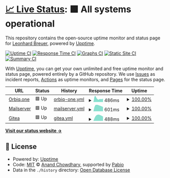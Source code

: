 # [📈 Live Status](https://cheetahbyte.github.io/status): <!--live status--> **🟩 All systems operational**

This repository contains the open-source uptime monitor and status page for [Leonhard Breuer](https://leobreuer.dev), powered by [Upptime](https://github.com/upptime/upptime).

[![Uptime CI](https://github.com/cheetahbyte/status/workflows/Uptime%20CI/badge.svg)](https://github.com/cheetahbyte/status/actions?query=workflow%3A%22Uptime+CI%22)
[![Response Time CI](https://github.com/cheetahbyte/status/workflows/Response%20Time%20CI/badge.svg)](https://github.com/cheetahbyte/status/actions?query=workflow%3A%22Response+Time+CI%22)
[![Graphs CI](https://github.com/cheetahbyte/status/workflows/Graphs%20CI/badge.svg)](https://github.com/cheetahbyte/status/actions?query=workflow%3A%22Graphs+CI%22)
[![Static Site CI](https://github.com/cheetahbyte/status/workflows/Static%20Site%20CI/badge.svg)](https://github.com/cheetahbyte/status/actions?query=workflow%3A%22Static+Site+CI%22)
[![Summary CI](https://github.com/cheetahbyte/status/workflows/Summary%20CI/badge.svg)](https://github.com/cheetahbyte/status/actions?query=workflow%3A%22Summary+CI%22)

With [Upptime](https://upptime.js.org), you can get your own unlimited and free uptime monitor and status page, powered entirely by a GitHub repository. We use [Issues](https://github.com/cheetahbyte/status/issues) as incident reports, [Actions](https://github.com/cheetahbyte/status/actions) as uptime monitors, and [Pages](https://cheetahbyte.github.io/status) for the status page.

<!--start: status pages-->
<!-- This summary is generated by Upptime (https://github.com/upptime/upptime) -->
<!-- Do not edit this manually, your changes will be overwritten -->
<!-- prettier-ignore -->
| URL | Status | History | Response Time | Uptime |
| --- | ------ | ------- | ------------- | ------ |
| <img alt="" src="https://icons.duckduckgo.com/ip3/www.orbiq.one.ico" height="13"> [Orbiq.one](https://www.orbiq.one) | 🟩 Up | [orbiq-one.yml](https://github.com/orbiq-one/status/commits/HEAD/history/orbiq-one.yml) | <details><summary><img alt="Response time graph" src="./graphs/orbiq-one/response-time-week.png" height="20"> 486ms</summary><br><a href="https://status.orbiq.services/history/orbiq-one"><img alt="Response time 486" src="https://img.shields.io/endpoint?url=https%3A%2F%2Fraw.githubusercontent.com%2Forbiq-one%2Fstatus%2FHEAD%2Fapi%2Forbiq-one%2Fresponse-time.json"></a><br><a href="https://status.orbiq.services/history/orbiq-one"><img alt="24-hour response time 449" src="https://img.shields.io/endpoint?url=https%3A%2F%2Fraw.githubusercontent.com%2Forbiq-one%2Fstatus%2FHEAD%2Fapi%2Forbiq-one%2Fresponse-time-day.json"></a><br><a href="https://status.orbiq.services/history/orbiq-one"><img alt="7-day response time 486" src="https://img.shields.io/endpoint?url=https%3A%2F%2Fraw.githubusercontent.com%2Forbiq-one%2Fstatus%2FHEAD%2Fapi%2Forbiq-one%2Fresponse-time-week.json"></a><br><a href="https://status.orbiq.services/history/orbiq-one"><img alt="30-day response time 486" src="https://img.shields.io/endpoint?url=https%3A%2F%2Fraw.githubusercontent.com%2Forbiq-one%2Fstatus%2FHEAD%2Fapi%2Forbiq-one%2Fresponse-time-month.json"></a><br><a href="https://status.orbiq.services/history/orbiq-one"><img alt="1-year response time 486" src="https://img.shields.io/endpoint?url=https%3A%2F%2Fraw.githubusercontent.com%2Forbiq-one%2Fstatus%2FHEAD%2Fapi%2Forbiq-one%2Fresponse-time-year.json"></a></details> | <details><summary><a href="https://status.orbiq.services/history/orbiq-one">100.00%</a></summary><a href="https://status.orbiq.services/history/orbiq-one"><img alt="All-time uptime 100.00%" src="https://img.shields.io/endpoint?url=https%3A%2F%2Fraw.githubusercontent.com%2Forbiq-one%2Fstatus%2FHEAD%2Fapi%2Forbiq-one%2Fuptime.json"></a><br><a href="https://status.orbiq.services/history/orbiq-one"><img alt="24-hour uptime 100.00%" src="https://img.shields.io/endpoint?url=https%3A%2F%2Fraw.githubusercontent.com%2Forbiq-one%2Fstatus%2FHEAD%2Fapi%2Forbiq-one%2Fuptime-day.json"></a><br><a href="https://status.orbiq.services/history/orbiq-one"><img alt="7-day uptime 100.00%" src="https://img.shields.io/endpoint?url=https%3A%2F%2Fraw.githubusercontent.com%2Forbiq-one%2Fstatus%2FHEAD%2Fapi%2Forbiq-one%2Fuptime-week.json"></a><br><a href="https://status.orbiq.services/history/orbiq-one"><img alt="30-day uptime 100.00%" src="https://img.shields.io/endpoint?url=https%3A%2F%2Fraw.githubusercontent.com%2Forbiq-one%2Fstatus%2FHEAD%2Fapi%2Forbiq-one%2Fuptime-month.json"></a><br><a href="https://status.orbiq.services/history/orbiq-one"><img alt="1-year uptime 100.00%" src="https://img.shields.io/endpoint?url=https%3A%2F%2Fraw.githubusercontent.com%2Forbiq-one%2Fstatus%2FHEAD%2Fapi%2Forbiq-one%2Fuptime-year.json"></a></details>
| <img alt="" src="https://icons.duckduckgo.com/ip3/mail.orbiq.services.ico" height="13"> [Mailserver](https://mail.orbiq.services) | 🟩 Up | [mailserver.yml](https://github.com/orbiq-one/status/commits/HEAD/history/mailserver.yml) | <details><summary><img alt="Response time graph" src="./graphs/mailserver/response-time-week.png" height="20"> 601ms</summary><br><a href="https://status.orbiq.services/history/mailserver"><img alt="Response time 601" src="https://img.shields.io/endpoint?url=https%3A%2F%2Fraw.githubusercontent.com%2Forbiq-one%2Fstatus%2FHEAD%2Fapi%2Fmailserver%2Fresponse-time.json"></a><br><a href="https://status.orbiq.services/history/mailserver"><img alt="24-hour response time 509" src="https://img.shields.io/endpoint?url=https%3A%2F%2Fraw.githubusercontent.com%2Forbiq-one%2Fstatus%2FHEAD%2Fapi%2Fmailserver%2Fresponse-time-day.json"></a><br><a href="https://status.orbiq.services/history/mailserver"><img alt="7-day response time 601" src="https://img.shields.io/endpoint?url=https%3A%2F%2Fraw.githubusercontent.com%2Forbiq-one%2Fstatus%2FHEAD%2Fapi%2Fmailserver%2Fresponse-time-week.json"></a><br><a href="https://status.orbiq.services/history/mailserver"><img alt="30-day response time 601" src="https://img.shields.io/endpoint?url=https%3A%2F%2Fraw.githubusercontent.com%2Forbiq-one%2Fstatus%2FHEAD%2Fapi%2Fmailserver%2Fresponse-time-month.json"></a><br><a href="https://status.orbiq.services/history/mailserver"><img alt="1-year response time 601" src="https://img.shields.io/endpoint?url=https%3A%2F%2Fraw.githubusercontent.com%2Forbiq-one%2Fstatus%2FHEAD%2Fapi%2Fmailserver%2Fresponse-time-year.json"></a></details> | <details><summary><a href="https://status.orbiq.services/history/mailserver">100.00%</a></summary><a href="https://status.orbiq.services/history/mailserver"><img alt="All-time uptime 100.00%" src="https://img.shields.io/endpoint?url=https%3A%2F%2Fraw.githubusercontent.com%2Forbiq-one%2Fstatus%2FHEAD%2Fapi%2Fmailserver%2Fuptime.json"></a><br><a href="https://status.orbiq.services/history/mailserver"><img alt="24-hour uptime 100.00%" src="https://img.shields.io/endpoint?url=https%3A%2F%2Fraw.githubusercontent.com%2Forbiq-one%2Fstatus%2FHEAD%2Fapi%2Fmailserver%2Fuptime-day.json"></a><br><a href="https://status.orbiq.services/history/mailserver"><img alt="7-day uptime 100.00%" src="https://img.shields.io/endpoint?url=https%3A%2F%2Fraw.githubusercontent.com%2Forbiq-one%2Fstatus%2FHEAD%2Fapi%2Fmailserver%2Fuptime-week.json"></a><br><a href="https://status.orbiq.services/history/mailserver"><img alt="30-day uptime 100.00%" src="https://img.shields.io/endpoint?url=https%3A%2F%2Fraw.githubusercontent.com%2Forbiq-one%2Fstatus%2FHEAD%2Fapi%2Fmailserver%2Fuptime-month.json"></a><br><a href="https://status.orbiq.services/history/mailserver"><img alt="1-year uptime 100.00%" src="https://img.shields.io/endpoint?url=https%3A%2F%2Fraw.githubusercontent.com%2Forbiq-one%2Fstatus%2FHEAD%2Fapi%2Fmailserver%2Fuptime-year.json"></a></details>
| <img alt="" src="https://icons.duckduckgo.com/ip3/git.orbiq.services.ico" height="13"> [Gitea](https://git.orbiq.services) | 🟩 Up | [gitea.yml](https://github.com/orbiq-one/status/commits/HEAD/history/gitea.yml) | <details><summary><img alt="Response time graph" src="./graphs/gitea/response-time-week.png" height="20"> 488ms</summary><br><a href="https://status.orbiq.services/history/gitea"><img alt="Response time 488" src="https://img.shields.io/endpoint?url=https%3A%2F%2Fraw.githubusercontent.com%2Forbiq-one%2Fstatus%2FHEAD%2Fapi%2Fgitea%2Fresponse-time.json"></a><br><a href="https://status.orbiq.services/history/gitea"><img alt="24-hour response time 457" src="https://img.shields.io/endpoint?url=https%3A%2F%2Fraw.githubusercontent.com%2Forbiq-one%2Fstatus%2FHEAD%2Fapi%2Fgitea%2Fresponse-time-day.json"></a><br><a href="https://status.orbiq.services/history/gitea"><img alt="7-day response time 488" src="https://img.shields.io/endpoint?url=https%3A%2F%2Fraw.githubusercontent.com%2Forbiq-one%2Fstatus%2FHEAD%2Fapi%2Fgitea%2Fresponse-time-week.json"></a><br><a href="https://status.orbiq.services/history/gitea"><img alt="30-day response time 488" src="https://img.shields.io/endpoint?url=https%3A%2F%2Fraw.githubusercontent.com%2Forbiq-one%2Fstatus%2FHEAD%2Fapi%2Fgitea%2Fresponse-time-month.json"></a><br><a href="https://status.orbiq.services/history/gitea"><img alt="1-year response time 488" src="https://img.shields.io/endpoint?url=https%3A%2F%2Fraw.githubusercontent.com%2Forbiq-one%2Fstatus%2FHEAD%2Fapi%2Fgitea%2Fresponse-time-year.json"></a></details> | <details><summary><a href="https://status.orbiq.services/history/gitea">100.00%</a></summary><a href="https://status.orbiq.services/history/gitea"><img alt="All-time uptime 100.00%" src="https://img.shields.io/endpoint?url=https%3A%2F%2Fraw.githubusercontent.com%2Forbiq-one%2Fstatus%2FHEAD%2Fapi%2Fgitea%2Fuptime.json"></a><br><a href="https://status.orbiq.services/history/gitea"><img alt="24-hour uptime 100.00%" src="https://img.shields.io/endpoint?url=https%3A%2F%2Fraw.githubusercontent.com%2Forbiq-one%2Fstatus%2FHEAD%2Fapi%2Fgitea%2Fuptime-day.json"></a><br><a href="https://status.orbiq.services/history/gitea"><img alt="7-day uptime 100.00%" src="https://img.shields.io/endpoint?url=https%3A%2F%2Fraw.githubusercontent.com%2Forbiq-one%2Fstatus%2FHEAD%2Fapi%2Fgitea%2Fuptime-week.json"></a><br><a href="https://status.orbiq.services/history/gitea"><img alt="30-day uptime 100.00%" src="https://img.shields.io/endpoint?url=https%3A%2F%2Fraw.githubusercontent.com%2Forbiq-one%2Fstatus%2FHEAD%2Fapi%2Fgitea%2Fuptime-month.json"></a><br><a href="https://status.orbiq.services/history/gitea"><img alt="1-year uptime 100.00%" src="https://img.shields.io/endpoint?url=https%3A%2F%2Fraw.githubusercontent.com%2Forbiq-one%2Fstatus%2FHEAD%2Fapi%2Fgitea%2Fuptime-year.json"></a></details>

<!--end: status pages-->

[**Visit our status website →**](https://cheetahbyte.github.io/status)

## 📄 License

- Powered by: [Upptime](https://github.com/upptime/upptime)
- Code: [MIT](./LICENSE) © [Anand Chowdhary](https://anandchowdhary.com), supported by [Pabio](https://pabio.com)
- Data in the `./history` directory: [Open Database License](https://opendatacommons.org/licenses/odbl/1-0/)
